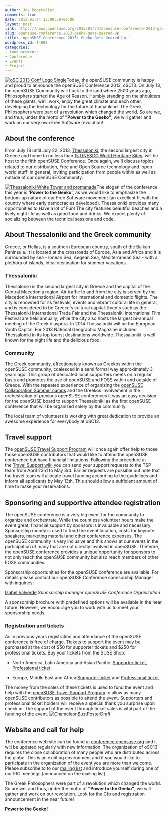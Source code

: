 ```yaml
---
author: Jos Poortvliet
comments: true
date: 2013-01-24 13:00:58+00:00
layout: post
link: https://news.opensuse.org/2013/01/24/opensuse-conference-2013-geeko-gets-geared-up/
slug: opensuse-conference-2013-geeko-gets-geared-up
title: 'openSUSE Conference 2013: Geeko Gets Geared Up!'
wordpress_id: 14908
categories:
- Announcements
- Conference
- Events
- Project
---
```


[![oSC 2013 Conf Logo Single](/wp-content/uploads/2013/01/conf_logo.png)](/wp-content/uploads/2013/01/conf_logo.png)Today, the openSUSE community is happy and proud to announce the openSUSE Conference 2013, oSC13. On July 18, the openSUSE Community will flock to the land where 2500 years ago, Philosophers started the Age of Reason. Humbly standing on the shoulders of these giants, we'll work, enjoy the great climate and each other, developing the technology for the future of humankind. The Greek Philosophers were part of a revolution which changed the world. So are we, and thus, under the motto of **"Power to the Geeko"**, we will gather and work on our very own Free Software revolution!<!-- more -->


## About the conference


From July 18 until July 22, 2013, [Thessaloniki](http://en.wikipedia.org/wiki/Thessaloniki), the second largest city in Greece and home to no less than [15 UNESCO World Heritage Sites](http://en.wikipedia.org/wiki/UNESCO_World_Heritage_Site), will be host to the fifth openSUSE Conference. Once again, we'll discuss topics related to our distribution, Free and Open Source technology and 'open world stuff' in general, inviting participation from people within as well as outside of our openSUSE Community.

[![Thessaloniki White Tower and promanade](/wp-content/uploads/2013/01/Thessaloniki_White_Tower_and_promanade.png)](http://en.wikipedia.org/wiki/Thessaloniki)The slogan of the conference this year is **'Power to the Geeko'**, as we would like to emphasize the bottom-up nature of our Free Software movement (an excellent fit with the country where early democracies developed). Thessaloniki provides many opportunities to Have a lot of Fun! The city features beautiful beaches and a lively night life as well as good food and drinks. We expect plenty of socializing between the technical sessions and code.


## About Thessaloniki and the Greek community


Greece, or Hellas, is a southern European country, south of the Balkan Peninsula. It is located at the crossroads of Europe, Asia and Africa and it is surrounded by sea - Ionean Sea, Aegean Sea, Mediterranean Sea - with a plethora of islands, ideal destination for summer vacations.


### Thessaloniki


Thessaloniki is the second largest city in Greece and the capital of the Central Macedonia region. Air traffic to and from the city is served by the Macedonia International Airport for international and domestic flights. The city is renowned for its festivals, events and vibrant cultural life in general, and is considered to be Greece's cultural capital. Events such as the Thessaloniki International Trade Fair and the Thessaloniki International Film Festival are held annually, while the city also hosts the largest bi-annual meeting of the Greek diaspora. In 2014 Thessaloniki will be the European Youth Capital. For 2013 National Geographic Magazine included Thessaloniki in its top tourist destinations worldwide. Thessaloniki is well known for the night life and the delicious food.


### Community


The Greek community, affectionately known as Greekos within the openSUSE community, coalesced in a semi formal way approximately 3 years ago. This group of dedicated local supporters meets on a regular basis and promotes the use of openSUSE and FOSS within and outside of Greece. With the repeated experience of organizing the [openSUSE Collaboration Summer camps](http://www.os-el.gr/summercamp/en/) and the Greekos involvement in the orchestration of previous openSUSE conferences it was an easy decision for the openSUSE board to support Thessaloniki as the first openSUSE conference that will be organized solely by the community.

The local team of volunteers is working with great dedication to provide an awesome experience for everybody at oSC13.


## Travel support


The [openSUSE Travel Support Program](http://en.opensuse.org/openSUSE:Travel_Support_Program) will once again offer help to those those openSUSE contributors that would like to attend the openSUSE conference but have financial limitations. Following the procedure at the [Travel Support wiki](http://en.opensuse.org/openSUSE:Travel_Support_Program) you can send your support requests to the TSP team from April 23rd to May 3rd. Earlier requests are possible but note that the travel team will allocate travel funding according to the guidelines and inform all applicants by May 13th. This should allow a sufficient amount of time to make your reservations.


## Sponsoring and supportive attendee registration


The openSUSE conference is a very big event for the community to organize and orchestrate. While the countless volunteer hours make the event great, financial support by sponsors is invaluable and necessary. Sponsorship money is used to fund the event location, costs for keynote speakers, marketing material and other conference expenses. The openSUSE community is very inclusive and this shows at our events in the participation of many that are not directly involved in openSUSE. Thefeore, the openSUSE conference provides a unique opportunity for sponsors to not only reach the openSUSE community but also reach members of other FOSS communities.

Sponsorship opportunities for the openSUSE conference are available. For details please contact our openSUSE Conference sponsorship Manager with inquiries:

[Izabel Valverde](mailto:izabelvalverde@opensuse.org)
_Sponsorship manager
openSUSE Conference Organization_

A sponsorship brochure with predefined options will be available in the near future. However, we encourage you to work with us to meet your sponsorship needs.



### Registration and tickets


As in previous years registration and attendance of the openSUSE conference is free of charge. Tickets to support the event may be purchased at the cost of $50 for supporter tickets and $250 for professional tickets. Buy your tickets from the SUSE Shop:



	
  * North America, Latin America and Asian Pacific: [Supporter ticket](https://buy.suse.com/store/suse/en_US/buy/productID.264835100), [Professional ticket](https://buy.suse.com/store/suse/en_US/buy/productID.264935300).

	
  * Europe, Middle East and Africa:[Supporter ticket](http://shop.novell.com/DRHM/store?Action=AddItemToRequisition&siteId=novelleu&Env=BASE&productId=265352500) and [Professional ticket](http://shop.novell.com/DRHM/store?Action=AddItemToRequisition&siteId=novelleu&Env=BASE&productId=265352400).


The money from the sales of these tickets is used to fund the event and help with the [openSUSE Travel Support Program](http://en.opensuse.org/openSUSE:Travel_Support_Program) to allow as many openSUSE contributors as possible to attend the event. Supporters and professional ticket holders will receive a special thank you surprise upon check in. The support of the event through ticket sales is vital part of the funding of the event.
[![ChameleonBustPosterDraft](/wp-content/uploads/2013/01/ChameleonBust_white.png)](http://conference.opensuse.org)


## Website and call for help


The conference web site can be found at [conference.opensuse.org](http://conference.opensuse.org) and it will be updated regularly with new information. The organization of oSC13 requires the close collaboration of many people who are distributed across the globe. This is an exciting environment and if you would like to participate in the organization of the event you are more than welcome. Please subscribe to to our [mailing list](http://lists.opensuse.org/opensuse-conference/) and introduce yourself during one of our IRC meetings (announced on the mailing list).

The Greek Philosophers were part of a revolution which changed the world. So are we, and thus, under the motto of **"Power to the Geeko"**, we will gather and work on our revolution. Look for the Cfp and registration announcement in the near future!

**Power to the Geeko!**
